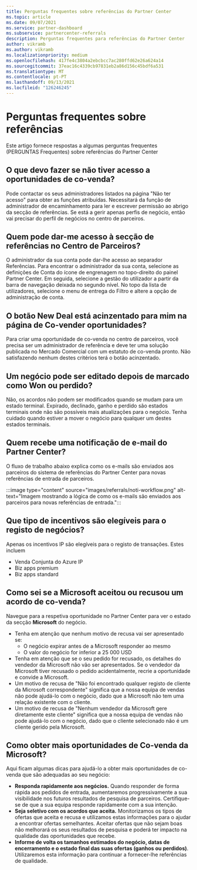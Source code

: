 ```yaml
---
title: Perguntas frequentes sobre referências do Partner Center
ms.topic: article
ms.date: 09/07/2021
ms.service: partner-dashboard
ms.subservice: partnercenter-referrals
description: Perguntas frequentes para referências do Partner Center
author: vikramb
ms.author: vikramb
ms.localizationpriority: medium
ms.openlocfilehash: 417fe4c3804a2ebcbcc7ac280ffd62e26a624a14
ms.sourcegitcommit: 37eac16c4339cb97831eb2a86d156c45bdf6a531
ms.translationtype: MT
ms.contentlocale: pt-PT
ms.lasthandoff: 09/13/2021
ms.locfileid: "126246245"
---
```

# <a name="frequently-asked-questions-on-referrals"></a>Perguntas frequentes sobre referências

Este artigo fornece respostas a algumas perguntas frequentes (PERGUNTAS Frequentes) sobre referências do Partner Center

## <a name="what-should-i-do-if-i-dont-have-access-to-co-sell-opportunities"></a>O que devo fazer se não tiver acesso a oportunidades de co-venda?

Pode contactar os seus administradores listados na página "Não ter acesso" para obter as funções atribuídas. Necessitará da função de administrador de encaminhamento para ler e escrever permissão ao abrigo da secção de referências. Se está a gerir apenas perfis de negócio, então vai precisar do perfil de negócios no centro de parceiros.

## <a name="who-can-grant-me-access-to-the-referrals-section-in-partner-center"></a>Quem pode dar-me acesso à secção de referências no Centro de Parceiros?

O administrador da sua conta pode dar-lhe acesso ao separador Referências. Para encontrar o administrador da sua conta, selecione as definições de Conta do ícone de engrenagem no topo-direito do painel Partner Center. Em seguida, selecione a gestão do utilizador a partir da barra de navegação deixada no segundo nível. No topo da lista de utilizadores, selecione o menu de entrega do Filtro e altere a opção de administração de conta.

## <a name="new-deal-button-is-greyed-out-for-me-in-the-co-sell-opportunities-page"></a>O botão New Deal está acinzentado para mim na página de Co-vender oportunidades?

Para criar uma oportunidade de co-venda no centro de parceiros, você precisa ser um administrador de referência e deve ter uma solução publicada no Mercado Comercial com um estatuto de co-venda pronto. Não satisfazendo nenhum destes critérios terá o botão acinzentado.

## <a name="can-a-deal-be-edited-after-it-is-marked-as-won-or-lost"></a>Um negócio pode ser editado depois de marcado como Won ou perdido?

Não, os acordos não podem ser modificados quando se mudam para um estado terminal. Expirado, declinado, ganho e perdido são estados terminais onde não são possíveis mais atualizações para o negócio. Tenha cuidado quando estiver a mover o negócio para qualquer um destes estados terminais.

## <a name="who-gets-an-email-notification-from-partner-center"></a>Quem recebe uma notificação de e-mail do Partner Center?

O fluxo de trabalho abaixo explica como os e-mails são enviados aos parceiros do sistema de referências do Partner Center para novas referências de entrada de parceiros.

:::image type="content" source="images/referrals/noti-workflow.png" alt-text="Imagem mostrando a lógica de como os e-mails são enviados aos parceiros para novas referências de entrada.":::

## <a name="what-type-of-incentives-are-eligible-for-deal-registration"></a>Que tipo de incentivos são elegíveis para o registo de negócios?

Apenas os incentivos IP são elegíveis para o registo de transações. Estes incluem

- Venda Conjunta do Azure IP
- Biz apps premium
- Biz apps standard

## <a name="how-do-i-know-if-microsoft-has-accepted-or-declined-a-co-sell-deal"></a>Como sei se a Microsoft aceitou ou recusou um acordo de co-venda?

Navegue para a respetiva oportunidade no Partner Center para ver o estado da secção **Microsoft** do negócio.

- Tenha em atenção que nenhum motivo de recusa vai ser apresentado se:
  - O negócio expirar antes de a Microsoft responder ao mesmo
  - O valor do negócio for inferior a 25 000 USD
- Tenha em atenção que se o seu pedido for recusado, os detalhes do vendedor da Microsoft não vão ser apresentados. Se o vendedor da Microsoft tiver recusado o pedido acidentalmente, recrie a oportunidade e convide a Microsoft.
- Um motivo de recusa de "Não foi encontrado qualquer registo de cliente da Microsoft correspondente" significa que a nossa equipa de vendas não pode ajudá-lo com o negócio, dado que a Microsoft não tem uma relação existente com o cliente.
- Um motivo de recusa de "Nenhum vendedor da Microsoft gere diretamente este cliente" significa que a nossa equipa de vendas não pode ajudá-lo com o negócio, dado que o cliente selecionado não é um cliente gerido pela Microsoft.

## <a name="how-to-get-more-co-sell-opportunities-from-microsoft"></a>Como obter mais oportunidades de Co-venda da Microsoft?

Aqui ficam algumas dicas para ajudá-lo a obter mais oportunidades de co-venda que são adequadas ao seu negócio:

- **Responda rapidamente aos negócios.** Quando responder de forma rápida aos pedidos de entrada, aumentaremos progressivamente a sua visibilidade nos futuros resultados de pesquisa de parceiros. Certifique-se de que a sua equipa responde rapidamente com a sua intenção.
- **Seja seletivo com os acordos que aceita.** Monitorizamos os tipos de ofertas que aceita e recusa e utilizamos estas informações para o ajudar a encontrar ofertas semelhantes. Aceitar ofertas que não sejam boas não melhorará os seus resultados de pesquisa e poderá ter impacto na qualidade das oportunidades que recebe.
- **Informe de volta os tamanhos estimados do negócio, datas de encerramento e o estado final das suas ofertas (ganhos ou perdidos)**. Utilizaremos esta informação para continuar a fornecer-lhe referências de qualidade.
